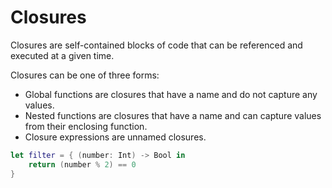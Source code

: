 # Closures

Closures are self-contained blocks of code that can be referenced and executed at a given time.

Closures can be one of three forms:

- Global functions are closures that have a name and do not capture any values.
- Nested functions are closures that have a name and can capture values from their enclosing function.
- Closure expressions are unnamed closures.

```swift
let filter = { (number: Int) -> Bool in
    return (number % 2) == 0
}


```

